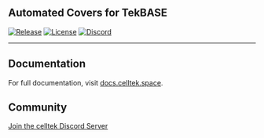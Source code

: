 ## Automated Covers for TekBASE
<p>
    <a href="https://github.com/celltek/covers/releases"><img src="https://img.shields.io/github/v/release/celltek/covers" alt="Release"></a>
    <a href="https://github.com/celltek/covers/blob/master/LICENSE"><img src="https://img.shields.io/github/license/celltek/covers" alt="License"></a>
    <a href="https://celltek.de/discord"><img src="https://img.shields.io/discord/482574071377428481.svg?label=&logo=discord&logoColor=ffffff&color=7389D8&labelColor=6A7EC2" alt="Discord"></a>
</p>

------

## Documentation

For full documentation, visit [docs.celltek.space](https://docs.celltek.space/).

## Community

[Join the celltek Discord Server](https://celltek.de/discord)
